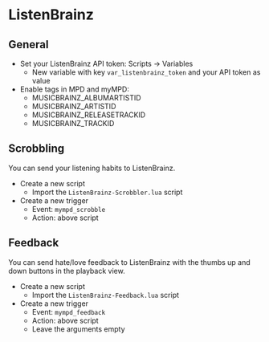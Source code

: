 # ListenBrainz

## General

- Set your ListenBrainz API token: Scripts -> Variables
  - New variable with key `var_listenbrainz_token` and your API token as value
- Enable tags in MPD and myMPD:
  - MUSICBRAINZ_ALBUMARTISTID
  - MUSICBRAINZ_ARTISTID
  - MUSICBRAINZ_RELEASETRACKID
  - MUSICBRAINZ_TRACKID

## Scrobbling

You can send your listening habits to ListenBrainz.

- Create a new script
  - Import the `ListenBrainz-Scrobbler.lua` script
- Create a new trigger
  - Event: `mympd_scrobble`
  - Action: above script

## Feedback

You can send hate/love feedback to ListenBrainz with the thumbs up and down buttons in the playback view.

- Create a new script
  - Import the `ListenBrainz-Feedback.lua` script
- Create a new trigger
  - Event: `mympd_feedback`
  - Action: above script
  - Leave the arguments empty
